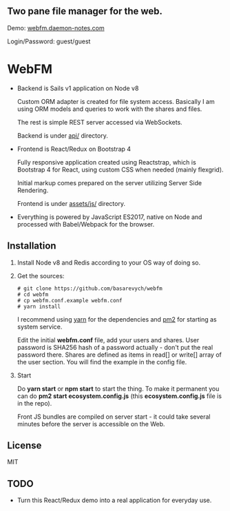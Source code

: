 ## Two pane file manager for the web.

Demo: [webfm.daemon-notes.com](https://webfm.daemon-notes.com)

Login/Password: guest/guest

# WebFM

* Backend is Sails v1 application on Node v8

  Custom ORM adapter is created for file system access. Basically I am using
  ORM models and queries to work with the shares and files.

  The rest is simple REST server accessed via WebSockets.
  
  Backend is under [api/](https://github.com/basarevych/webfm/tree/master/api)
  directory.

* Frontend is React/Redux on Bootstrap 4

  Fully responsive application created using Reactstrap, which is Bootstrap 4 for
  React, using custom CSS when needed (mainly flexgrid).

  Initial markup comes prepared on the server utilizing Server Side Rendering.

  Frontend is under [assets/js/](https://github.com/basarevych/webfm/tree/master/assets/js)
  directory.

* Everything is powered by JavaScript ES2017, native on Node and processed with
Babel/Webpack for the browser.

## Installation

1. Install Node v8 and Redis according to your OS way of doing so.

2. Get the sources:

    ```
    # git clone https://github.com/basarevych/webfm
    # cd webfm
    # cp webfm.conf.example webfm.conf
    # yarn install
    ```

    I recommend using [yarn](https://yarnpkg.com/en/) for the dependencies and
    [pm2](http://pm2.keymetrics.io/) for starting as system service. 

    Edit the initial **webfm.conf** file, add your users and shares. User password
    is SHA256 hash of a password actually - don't put the real password there. Shares
    are defined as items in read[] or write[] array of the user section. You will find
    the example in the config file.

3. Start

    Do **yarn start** or **npm start** to start the thing. To make it permanent you can
    do **pm2 start ecosystem.config.js** (this **ecosystem.config.js** file is in the
    repo).

    Front JS bundles are compiled on server start - it could take several minutes before
    the server is accessible on the Web.

## License

MIT

## TODO

* Turn this React/Redux demo into a real application for everyday use.
